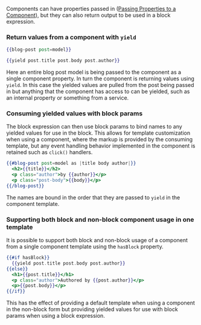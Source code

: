 Components can have properties passed in ([Passing Properties to a Component](../passing-properties-to-a-component/)),
but they can also return output to be used in a block expression.

### Return values from a component with `yield`

```handlebars {data-filename=app/templates/index.hbs}
{{blog-post post=model}}
```

```handlebars {data-filename=app/templates/components/blog-post.hbs}
{{yield post.title post.body post.author}}
```

Here an entire blog post model is being passed to the component as a single component property.
In turn the component is returning values using `yield`.
In this case the yielded values are pulled from the post being passed in
but anything that the component has access to can be yielded, such as an internal property or something from a service.

### Consuming yielded values with block params

The block expression can then use block params to bind names to any yielded values for use in the block.
This allows for template customization when using a component,
where the markup is provided by the consuming template,
but any event handling behavior implemented in the component is retained such as `click()` handlers.

```handlebars {data-filename=app/templates/index.hbs}
{{#blog-post post=model as |title body author|}}
  <h2>{{title}}</h2>
  <p class="author">by {{author}}</p>
  <p class="post-body">{{body}}</p>
{{/blog-post}}
```

The names are bound in the order that they are passed to `yield` in the component template.

### Supporting both block and non-block component usage in one template

It is possible to support both block and non-block usage of a component from a single component template
using the `hasBlock` property.

```handlebars {data-filename=app/templates/components/blog-post.hbs}
{{#if hasBlock}}
  {{yield post.title post.body post.author}}  
{{else}}
  <h1>{{post.title}}</h1>
  <p class="author">Authored by {{post.author}}</p>
  <p>{{post.body}}</p>
{{/if}}
```

This has the effect of providing a default template when using a component in the non-block form
but providing yielded values for use with block params when using a block expression.
